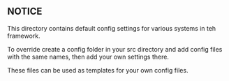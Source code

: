 NOTICE
------

This directory contains default config settings for various
systems in teh framework.

To override create a config folder in your src directory and
add config files with the same names, then add your own settings there.

These files can be used as templates for your own config files.